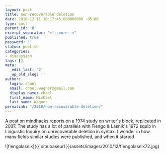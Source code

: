 ```yaml
---
layout: post
title: non-recoverable deletion
date: 2010-12-11 10:17:45.000000000 -05:00
type: post
parent_id: '0'
excerpt_separator: "<!--more-->"
published: true
password: ''
status: publish
categories:
- discussion
tags: []
meta:
  _edit_last: '2'
  _wp_old_slug: ''
author:
  login: chael
  email: chael.wagner@gmail.com
  display_name: chael
  first_name: Michael
  last_name: Wagner
permalink: "/2010/non-recoverable-deletion/"
---
```

A post on [mindhacks](http://mindhacks.com/2010/12/01/im-not-waiting-for-inspiration-its-waiting-for-me/) reports on a 1974 study on writer's block, [replicated](http://mindhacks.com/2010/12/08/unsuccessful-treatment-of-writers-block-a-replication/) in 2007. The study has a lot of parallels with Fiengo & Lasnik's 1972 squib in Linguistic Inquiry on unrecoverable deletion in syntax. I wonder in how many fields similar studies were published, and when it started.

![fiengolasnik]({{ site.baseurl }}/assets/images/2010/12/fiengolasnik72.jpg)

